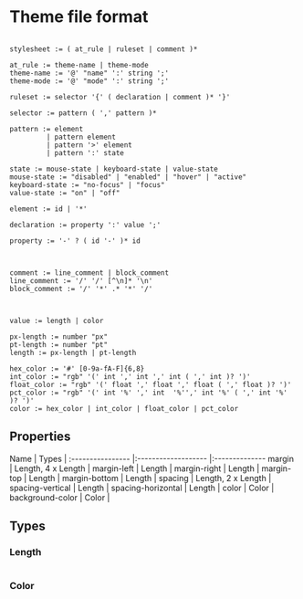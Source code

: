 Theme file format
=================



```

stylesheet := ( at_rule | ruleset | comment )*

at_rule := theme-name | theme-mode
theme-name := '@' "name" ':' string ';'
theme-mode := '@' "mode" ':' string ';'

ruleset := selector '{' ( declaration | comment )* '}'

selector := pattern ( ',' pattern )*

pattern := element
         | pattern element
         | pattern '>' element
         | pattern ':' state

state := mouse-state | keyboard-state | value-state
mouse-state := "disabled" | "enabled" | "hover" | "active"
keyboard-state := "no-focus" | "focus"
value-state := "on" | "off"

element := id | '*'

declaration := property ':' value ';'

property := '-' ? ( id '-' )* id



comment := line_comment | block_comment
line_comment := '/' '/' [^\n]* '\n'
block_comment := '/' '*' .* '*' '/'



value := length | color

px-length := number "px"
pt-length := number "pt"
length := px-length | pt-length

hex_color := '#' [0-9a-fA-F]{6,8}
int_color := "rgb" '(' int ',' int ',' int ( ',' int )? ')'
float_color := "rgb" '(' float ',' float ',' float ( ',' float )? ')'
pct_color := "rgb" '(' int '%' ',' int  '%'',' int '%' ( ',' int '%' )? ')'
color := hex_color | int_color | float_color | pct_color
```


Properties
----------


   Name                     | Types               |
 :----------------          |:------------------- |:--------------
   margin                   | Length, 4 x Length  |
   margin-left              | Length              |
   margin-right             | Length              |
   margin-top               | Length              |
   margin-bottom            | Length              |
   spacing                  | Length, 2 x Length  |
   spacing-vertical         | Length              |
   spacing-horizontal       | Length              |
   color                    | Color               |
   background-color         | Color               |

Types
-----

### Length

```
```


### Color

```

```











